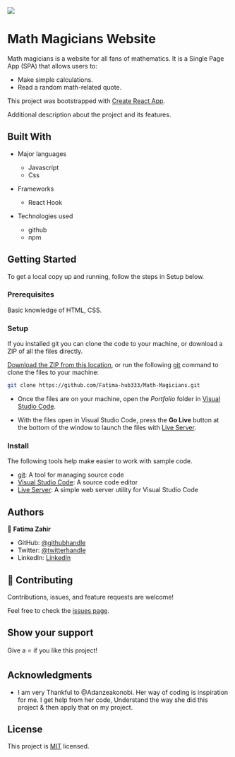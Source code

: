 ![](https://img.shields.io/badge/MathMagicians-blueviolet)

# Math Magicians Website

Math magicians is a website for all fans of mathematics. It is a Single Page App (SPA) that allows users to:
- Make simple calculations.
- Read a random math-related quote.

This project was bootstrapped with [Create React App](https://github.com/facebook/create-react-app).

Additional description about the project and its features.

## Built With

- Major languages
  - Javascript
  - Css

- Frameworks
  - React Hook

- Technologies used
  - github
  - npm

## Getting Started
To get a local copy up and running, follow the steps in Setup below.

### Prerequisites
Basic knowledge of HTML, CSS.

### Setup
If you installed git you can clone the code to your machine, or download a ZIP of all the files directly.

[Download the ZIP from this location](https://github.com/Fatima-hub333/Math-Magicians/archive/refs/heads/dev.zip), or run the following [git](https://git-scm.com/downloads) command to clone the files to your machine:

```bash
git clone https://github.com/Fatima-hub333/Math-Magicians.git
```

- Once the files are on your machine, open the _Portfolio_ folder in [Visual Studio Code](https://code.visualstudio.com/).

- With the files open in Visual Studio Code, press the **Go Live** button at the bottom of the window to launch the files with [Live Server](https://marketplace.visualstudio.com/items?itemName=ritwickdey.LiveServer).

### Install

The following tools help make easier to work with sample code.

- [git](https://git-scm.com/downloads): A tool for managing source code
- [Visual Studio Code](https://code.visualstudio.com/): A source code editor
- [Live Server](https://marketplace.visualstudio.com/items?itemName=ritwickdey.LiveServer): A simple web server utility for Visual Studio Code

## Authors

👤 **Fatima Zahir**

- GitHub: [@githubhandle](https://github.com/Fatima-hub333)
- Twitter: [@twitterhandle](https://twitter.com/Fatima_developr)
- LinkedIn: [LinkedIn](https://www.linkedin.com/in/full-stack-webdeveloper-181583234/)

## 🤝 Contributing

Contributions, issues, and feature requests are welcome!

Feel free to check the [issues page](https://github.com/Fatima-hub333/Math-Magicians/issues).

## Show your support

Give a ⭐️ if you like this project!

## Acknowledgments

- I am very Thankful to @Adanzeakonobi. Her way of coding is inspiration for me. I get help from her code, Understand the way she did this project & then apply that on my project. 

## License

This project is [MIT](./MIT.md) licensed.